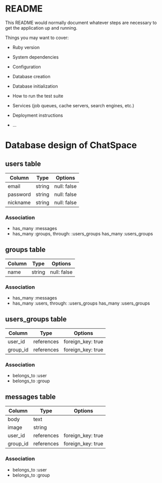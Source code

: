 # README

This README would normally document whatever steps are necessary to get the
application up and running.

Things you may want to cover:

* Ruby version

* System dependencies

* Configuration

* Database creation

* Database initialization

* How to run the test suite

* Services (job queues, cache servers, search engines, etc.)

* Deployment instructions

* ...

# Database design of ChatSpace
## users table
|Column|Type|Options|
|------|----|-------|
|email|string|null: false|
|password|string|null: false|
|nickname|string|null: false|
### Association
- has_many :messages
- has_many :groups, through: :users_groups
  has_many :users_groups

## groups table
|Column|Type|Options|
|------|----|-------|
|name|string|null: false|
### Association
- has_many :messages
- has_many :users, through: :users_groups
  has_many :users_groups

## users_groups table
|Column|Type|Options|
|------|----|-------|
|user_id|references|foreign_key: true|
|group_id|references|foreign_key: true|
### Association
- belongs_to :user
- belongs_to :group

## messages table
|Column|Type|Options|
|------|----|-------|
|body|text||
|image|string||
|user_id|references|foreign_key: true|
|group_id|references|foreign_key: true|
### Association
- belongs_to :user
- belongs_to :group